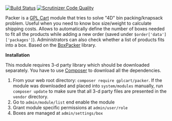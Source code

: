 [![Build Status](https://scrutinizer-ci.com/g/gplcart/packer/badges/build.png?b=master)](https://scrutinizer-ci.com/g/gplcart/packer/build-status/master)
[![Scrutinizer Code Quality](https://scrutinizer-ci.com/g/gplcart/packer/badges/quality-score.png?b=master)](https://scrutinizer-ci.com/g/gplcart/packer/?branch=master)

Packer is a [GPL Cart](https://github.com/gplcart/gplcart) module that tries to solve "4D" bin packing/knapsack problem. Useful when you need to know box size/weight to calculate shipping costs. Allows to automatically define the number of boxes needed to fit all the products while adding a new order (saved under `$order['data']['packages']`). Administrators can also check whether a list of products fits into a box.
Based on the [BoxPacker](https://github.com/dvdoug/BoxPacker) library.

**Installation**

This module requires 3-d party library which should be downloaded separately. You have to use [Composer](https://getcomposer.org) to download all the dependencies.

1. From your web root directory: `composer require gplcart/packer`. If the module was downloaded and placed into `system/modules` manually, run `composer update` to make sure that all 3-d party files are presented in the `vendor` directory.
2. Go to `admin/module/list` end enable the module
3. Grant module specific permissions at `admin/user/role`
4. Boxes are managed at `admin/settings/box`